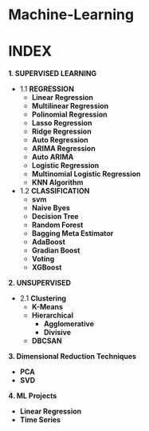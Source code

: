 # Machine-Learning
# INDEX
**1. SUPERVISED LEARNING**
   - 1.1 **REGRESSION**
       - **Linear Regression**
       - **Multilinear Regression**
       - **Polinomial Regression**
       - **Lasso Regression**
       - **Ridge Regression**
       - **Auto Regression**
       - **ARIMA Regression**
       - **Auto ARIMA**
       - **Logistic Regression**
       - **Multinomial Logistic Regression**
       - **KNN Algorithm**
   - 1.2 **CLASSIFICATION**
       - **svm**
       - **Naive Byes**
       - **Decision Tree**
       - **Random Forest**
       - **Bagging Meta Estimator**
       - **AdaBoost**
       - **Gradian Boost**
       - **Voting**
       - **XGBoost**
       
      
**2. UNSUPERVISED**
   - 2.1 **Clustering**
       - **K-Means**
       - **Hierarchical**
          - **Agglomerative**
          - **Divisive**
       - **DBCSAN**
       
**3. Dimensional Reduction Techniques**
   - **PCA**
   - **SVD**
   
**4. ML Projects**
  - **Linear Regression**
  - **Time Series**

